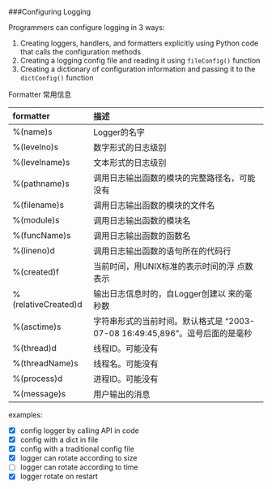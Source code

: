 ###Configuring Logging

Programmers can configure logging in 3 ways:

1. Creating loggers, handlers, and formatters explicitly using Python code
that calls the configuration methods
2. Creating a logging config file and reading it using `fileConfig()` function
3. Creating a dictionary of configuration information and passing it to the
`dictConfig()` function

Formatter 常用信息

|formatter| 描述|
|:--------------------|:-------------------------------------|
|%(name)s | Logger的名字|
|%(levelno)s | 数字形式的日志级别|
|%(levelname)s | 文本形式的日志级别|
|%(pathname)s | 调用日志输出函数的模块的完整路径名，可能没有|
|%(filename)s | 调用日志输出函数的模块的文件名|
|%(module)s | 调用日志输出函数的模块名|
|%(funcName)s | 调用日志输出函数的函数名|
|%(lineno)d | 调用日志输出函数的语句所在的代码行|
|%(created)f | 当前时间，用UNIX标准的表示时间的浮 点数表示|
|%(relativeCreated)d | 输出日志信息时的，自Logger创建以 来的毫秒数|
|%(asctime)s | 字符串形式的当前时间。默认格式是 “2003-07-08 16:49:45,896”。逗号后面的是毫秒|
|%(thread)d | 线程ID。可能没有|
|%(threadName)s | 线程名。可能没有|
|%(process)d | 进程ID。可能没有|
|%(message)s | 用户输出的消息|

examples:

- [x] config logger by calling API in code
- [x] config with a dict in file
- [x] config with a traditional config file
- [x] logger can rotate according to size
- [ ] logger can rotate according to time
- [x] logger rotate on restart
